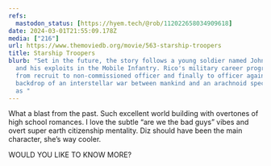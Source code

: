 ```yaml
---
refs:
  mastodon_status: [https://hyem.tech/@rob/112022658034909618]
date: 2024-03-01T21:55:09.178Z
media: ["216"]
url: https://www.themoviedb.org/movie/563-starship-troopers
title: Starship Troopers
blurb: "Set in the future, the story follows a young soldier named Johnny Rico
  and his exploits in the Mobile Infantry. Rico's military career progresses
  from recruit to non-commissioned officer and finally to officer against the
  backdrop of an interstellar war between mankind and an arachnoid species known
  as "
---
```


What a blast from the past. Such excellent world building with overtones of high school romances. I love the subtle “are we the bad guys” vibes and overt super earth citizenship mentality. Diz should have been the main character, she’s way cooler.

WOULD YOU LIKE TO KNOW MORE?
